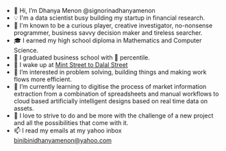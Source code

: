 - 👋 Hi, I’m Dhanya Menon @signorinadhanyamenon
- 💡 I'm a data scientist busy building my startup in financial research.
- 💃 I'm known to be a curious player, creative investigator, no-nonsense programmer, business savvy decision maker and tireless searcher.
- 🎓 I earned my high school diploma in Mathematics and Computer Science.
- 🏅 I graduated business school with 💯 percentile.
- 💊 I wake up at [Mint Street to Dalal Street](https://github.com/Mint-Street-to-Dalal-Street)
- 👀 I’m interested in problem solving, building things and making work flows more efficient.
- 🌱 I’m currently learning to digitise the process of market information extraction from a combination of spreadsheets and manual workflows to cloud based artificially intelligent designs based on real time data on assets.
- 💞️ I love to strive to do and be more with the challenge of a new project and all the possibilities that come with it.
- 📫 I read my emails at my yahoo inbox binibinidhanyamenon@yahoo.com



<!---
signorinadhanyamenon/signorinadhanyamenon is a ✨ special ✨ repository because its `README.md` (this file) appears on your GitHub profile.
You can click the Preview link to take a look at your changes.
--->
